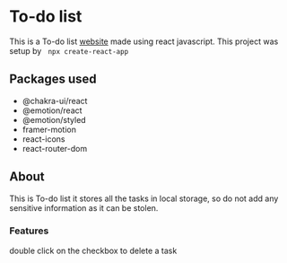 # To-do list
This is a To-do list [website](https://sachinv220.github.io/to-do-list/) made using react javascript. This project was setup by &nbsp; `npx create-react-app`

## Packages used

* @chakra-ui/react 
* @emotion/react
* @emotion/styled 
* framer-motion
* react-icons 
* react-router-dom

## About
This is To-do list it stores all the tasks in local storage, 
so do not add any sensitive information as it can be stolen.

### Features
double click on the checkbox to delete a task 

